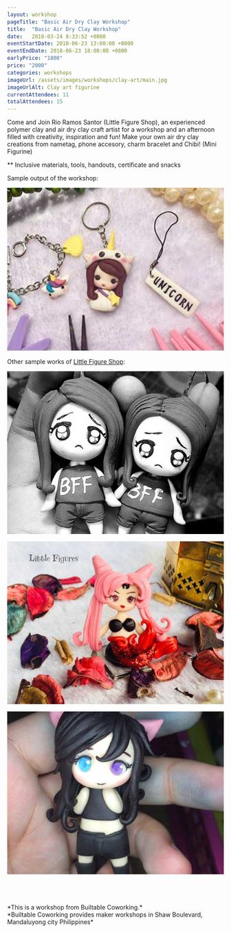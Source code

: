 ```yaml
---
layout: workshop
pageTitle: "Basic Air Dry Clay Workshop"
title:  "Basic Air Dry Clay Workshop"
date:   2018-03-24 8:33:52 +0800
eventStartDate: 2018-06-23 13:00:00 +0800
eventEndDate: 2018-06-23 18:00:00 +0800
earlyPrice: "1800"
price: "2000"
categories: workshops
imageUrl: /assets/images/workshops/clay-art/main.jpg
imageUrlAlt: Clay art figurine
currentAttendees: 11
totalAttendees: 15
---
```

Come and Join Rio Ramos Santor (Little Figure Shop), an experienced polymer clay and air dry clay craft artist for a workshop and an afternoon filled with creativity, inspiration and fun!
Make your own air dry clay creations from nametag, phone accesory, charm bracelet and Chibi! (Mini Figurine)

** Inclusive materials, tools, handouts, certificate and snacks

Sample output of the workshop:

![Clay art figurine](/assets/images/workshops/clay-art/sample-work.jpg "Clay art figurine")

Other sample works of [Little Figure Shop](https://facebookcompepot09.wordpress.com/):

![Clay art figurine](/assets/images/workshops/clay-art/sample-1.jpg "Clay art figurine")

![Clay art figurine](/assets/images/workshops/clay-art/sample-2.jpg "Clay art figurine")

![Clay art figurine](/assets/images/workshops/clay-art/sample-3.jpg "Clay art figurine")

<br>
<br>
<br>
*This is a  workshop from Builtable Coworking.*
<br>
*Builtable Coworking provides maker workshops in Shaw Boulevard, Mandaluyong city Philippines* 